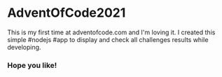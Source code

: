 # AdventOfCode2021

This is my first time at adventofcode.com and I'm loving it. I created this simple #nodejs #app to display and check all challenges results while developing.

### Hope you like!
